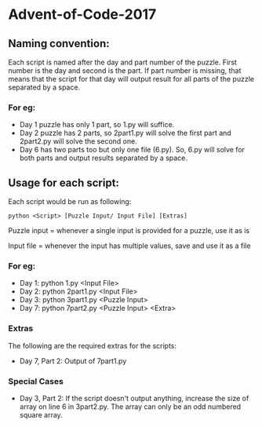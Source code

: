 # Advent-of-Code-2017

## Naming convention:
Each script is named after the day and part number of the puzzle. First number is the day and second is the part. If part number is missing, that means that the script for that day will output result for all parts of the puzzle separated by a space.

### For eg: 

- Day 1 puzzle has only 1 part, so 1.py will suffice.
- Day 2 puzzle has 2 parts, so 2part1.py will solve the first part and 2part2.py will solve the second one.
- Day 6 has two parts too but only one file (6.py). So, 6.py will solve for both parts and output results separated by a space.

## Usage for each script:
Each script would be run as following:

```python <Script> [Puzzle Input/ Input File] [Extras]```

Puzzle input = whenever a single input is provided for a puzzle, use it as is

Input file = whenever the input has multiple values, save and use it as a file

### For eg:

- Day 1: python 1.py \<Input File\>
- Day 2: python 2part1.py \<Input File\>
- Day 3: python 3part1.py \<Puzzle Input\>
- Day 7: python 7part2.py \<Puzzle Input\> \<Extra\>

### Extras

The following are the required extras for the scripts:

- Day 7, Part 2: Output of 7part1.py

### Special Cases

- Day 3, Part 2: If the script doesn't output anything, increase the size of array on line 6 in 3part2.py. The array can only be an odd numbered square array.
